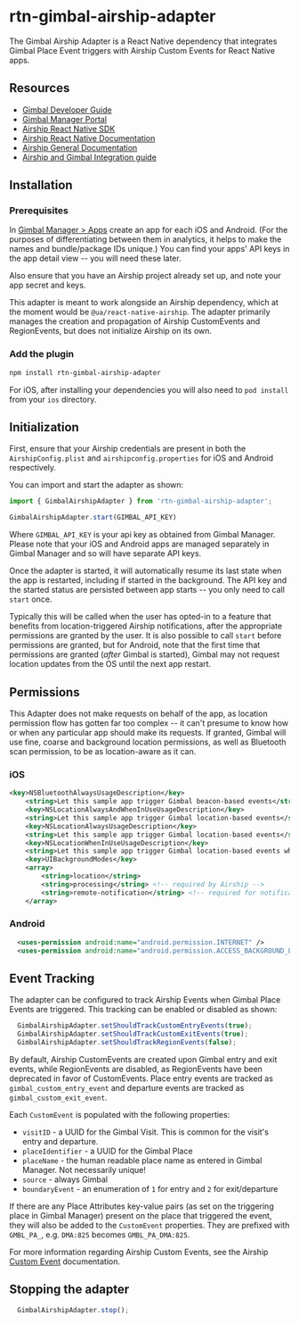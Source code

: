 # rtn-gimbal-airship-adapter

The Gimbal Airship Adapter is a React Native dependency that integrates Gimbal Place Event triggers
with Airship Custom Events for React Native apps.

## Resources
- [Gimbal Developer Guide](https://gimbal.com/doc/android/v4/devguide.html)
- [Gimbal Manager Portal](https://manager.gimbal.com)
- [Airship React Native SDK](https://github.com/urbanairship/react-native-airship)
- [Airship React Native Documentation](https://docs.airship.com/platform/mobile/setup/sdk/react-native/)
- [Airship General Documentation](https://docs.airship.com/platform/)
- [Airship and Gimbal Integration guide](https://docs.airship.com/partners/gimbal/)


## Installation

### Prerequisites

In [Gimbal Manager > Apps](https://manager.gimbal.com/apps) create an app for each iOS and Android.
(For the purposes of differentiating between them in analytics, it helps to make the names and bundle/package IDs unique.)
You can find your apps' API keys in the app detail view -- you will need these later.

Also ensure that you have an Airship project already set up, and note your app secret and keys.

This adapter is meant to work alongside an Airship dependency, which at the moment would be `@ua/react-native-airship`.
The adapter primarily manages the creation and propagation of Airship CustomEvents and RegionEvents, but does not initialize Airship on its own.

### Add the plugin

```sh
npm install rtn-gimbal-airship-adapter
```

For iOS, after installing your dependencies you will also need to `pod install` from your `ios` directory.

## Initialization

First, ensure that your Airship credentials are present in both the `AirshipConfig.plist` and `airshipconfig.properties` for iOS and Android respectively.

You can import and start the adapter as shown:

```js
import { GimbalAirshipAdapter } from 'rtn-gimbal-airship-adapter';

GimbalAirshipAdapter.start(GIMBAL_API_KEY)
```

Where `GIMBAL_API_KEY` is your api key as obtained from Gimbal Manager. Please note that your iOS and Android apps are
managed separately in Gimbal Manager and so will have separate API keys.

Once the adapter is started, it will automatically resume its last state when the app is restarted, including if started in the background.
The API key and the started status are persisted between app starts -- you only need to call `start`  once.

Typically this will be called when the user has opted-in to a feature that benefits from location-triggered Airship notifications, after the appropriate permissions are granted by the user. It is also possible to call `start` before permissions are granted, but for Android, note that the first time that permissions are granted (*after* Gimbal is started), Gimbal may not request location updates from the OS until the next app restart.

## Permissions

This Adapter does not make requests on behalf of the app, as location permission flow has gotten far too complex -- it can't presume to know how or when any particular app should make its requests.
If granted, Gimbal will use fine, coarse and background location permissions, as well as Bluetooth scan permission, to be as location-aware as it can.

### iOS

```xml
<key>NSBluetoothAlwaysUsageDescription</key>
	<string>Let this sample app trigger Gimbal beacon-based events</string>
	<key>NSLocationAlwaysAndWhenInUseUsageDescription</key>
	<string>Let this sample app trigger Gimbal location-based events</string>
	<key>NSLocationAlwaysUsageDescription</key>
	<string>Let this sample app trigger Gimbal location-based events</string>
	<key>NSLocationWhenInUseUsageDescription</key>
	<string>Let this sample app trigger Gimbal location-based events while the app is in use</string>
	<key>UIBackgroundModes</key>
	<array>
		<string>location</string>
		<string>processing</string> <!-- required by Airship -->
		<string>remote-notification</string> <!-- required for notifications -->
	</array>
```

### Android
```xml
  <uses-permission android:name="android.permission.INTERNET" />
  <uses-permission android:name="android.permission.ACCESS_BACKGROUND_LOCATION" />
```

## Event Tracking
The adapter can be configured to track Airship Events when Gimbal Place Events are triggered. This tracking can be enabled or disabled as shown:

```js
  GimbalAirshipAdapter.setShouldTrackCustomEntryEvents(true);
  GimbalAirshipAdapter.setShouldTrackCustomExitEvents(true);
  GimbalAirshipAdapter.setShouldTrackRegionEvents(false);
```

By default, Airship CustomEvents are created upon Gimbal entry and exit events, while RegionEvents are disabled, as RegionEvents have been deprecated in favor of CustomEvents. Place entry events are tracked as `gimbal_custom_entry_event` and departure events are tracked as `gimbal_custom_exit_event`.

Each `CustomEvent` is populated with the following properties:

- `visitID` - a UUID for the Gimbal Visit. This is common for the visit's entry and departure.
- `placeIdentifier` - a UUID for the Gimbal Place
- `placeName` - the human readable place name as entered in Gimbal Manager. Not necessarily unique!
- `source` - always Gimbal
- `boundaryEvent` - an enumeration of `1` for entry and `2` for exit/departure

If there are any Place Attributes key-value pairs (as set on the triggering place in Gimbal Manager) present on the place that triggered the event, they will also be added to the `CustomEvent` properties.
They are prefixed with `GMBL_PA_`, e.g. `DMA:825` becomes `GMBL_PA_DMA:825`.

For more information regarding Airship Custom Events, see the Airship [Custom Event](https://docs.airship.com/guides/messaging/user-guide/data/custom-events/index.html) documentation.

## Stopping the adapter

```js
  GimbalAirshipAdapter.stop();
```
